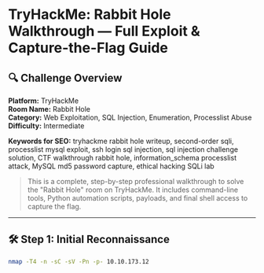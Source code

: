# TryHackMe: Rabbit Hole Walkthrough — Full Exploit & Capture-the-Flag Guide

## 🔍 Challenge Overview

**Platform:** TryHackMe  
**Room Name:** Rabbit Hole  
**Category:** Web Exploitation, SQL Injection, Enumeration, Processlist Abuse  
**Difficulty:** Intermediate  

**Keywords for SEO:** tryhackme rabbit hole writeup, second-order sqli, processlist mysql exploit, ssh login sql injection, sql injection challenge solution, CTF walkthrough rabbit hole, information_schema processlist attack, MySQL md5 password capture, ethical hacking SQLi lab

> This is a complete, step-by-step professional walkthrough to solve the "Rabbit Hole" room on TryHackMe. It includes command-line tools, Python automation scripts, payloads, and final shell access to capture the flag.

---

## 🛠 Step 1: Initial Reconnaissance

```bash
nmap -T4 -n -sC -sV -Pn -p- 10.10.173.12




